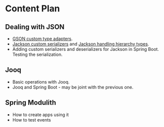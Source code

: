 # Content Plan

## Dealing with JSON

* [GSON custom type adapters](../google-gson/docs/001-custom-type-adapter.md).
* [Jackson custom serializers](../jackson/docs/001-custom-serializers.md) and [Jackson handling hierarchy types](../jackson/docs/002-include-type-information.md).
* Adding custom serializers and deserializers for Jackson in Spring Boot. Testing the serialization.

## Jooq

* Basic operations with Jooq.
* Jooq and Spring Boot - may be joint with the previous one.

## Spring Modulith

* How to create apps using it
* How to test events

